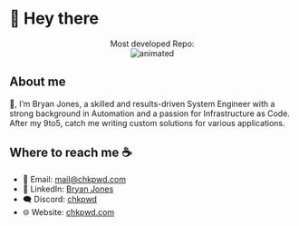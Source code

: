# :wave: Hey there

<p align="center">
  Most developed Repo:<br>
  <img src="assets/gource.gif" alt="animated" />
</p>

## About me

👋, I’m Bryan Jones, a skilled and results-driven System Engineer with a strong background in Automation and a passion for Infrastructure as Code. After my 9to5, catch me writing custom solutions for various applications.

## Where to reach me :coffee:

- 📧 Email: [mail@chkpwd.com](mailto:mail@chkpwd.com)
- 💼 LinkedIn: [Bryan Jones](https://www.linkedin.com/in/bryan-jones-693348252)
- 🗨️ Discord: [chkpwd](https://discordapp.com/users/115894081342799875)
- 🌐 Website: [chkpwd.com](https://chkpwd.com)
